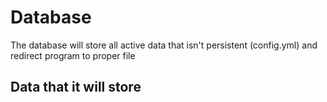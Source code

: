 # Database

The database will store all active data that isn't persistent (config.yml) and redirect program to proper file

## Data that it will store